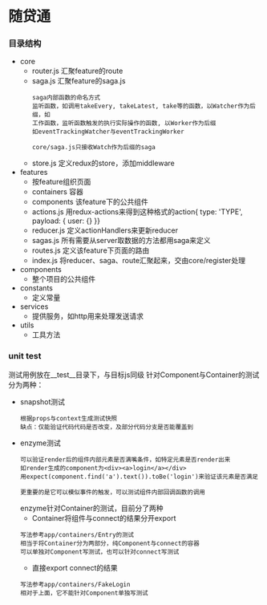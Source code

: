 # 随贷通
### 目录结构
- core
  - router.js     汇聚feature的route
  - saga.js       汇聚feature的saga.js  
    ```
    saga内部函数的命名方式
    监听函数，如调用takeEvery, takeLatest, take等的函数，以Watcher作为后缀，如
    工作函数，监听函数触发的执行实际操作的函数, 以Worker作为后缀
    如eventTrackingWatcher与eventTrackingWorker
    
    core/saga.js只接收Watch作为后缀的saga
    ```
  - store.js      定义redux的store，添加middleware
- features
  - 按feature组织页面
  - containers    容器
  - components    该feature下的公共组件
  - actions.js    用redux-actions来得到这种格式的action{ type: 'TYPE', payload: { user: {} }}
  - reducer.js    定义actionHandlers来更新reducer
  - sagas.js      所有需要从server取数据的方法都用saga来定义
  - routes.js     定义该feature下页面的路由
  - index.js      将reducer、saga、route汇聚起来，交由core/register处理
- components
  - 整个项目的公共组件
- constants
  - 定义常量
- services
  - 提供服务，如http用来处理发送请求
- utils
  - 工具方法


### unit test

  测试用例放在__test__目录下，与目标js同级
  针对Component与Container的测试分为两种：
  - snapshot测试
    ```
    根据props与context生成测试快照
    缺点：仅能验证代码代码是否改变，及部分代码分支是否能覆盖到
    ```
  - enzyme测试
    ```
    可以验证render后的组件内部元素是否满嘴条件，如特定元素是否render出来
    如render生成的component为<div><a>login</a></div>
    用expect(component.find('a').text()).toBe('login')来验证该元素是否满足

    更重要的是它可以模似事件的触发，可以测试组件内部回调函数的调用
    ```
    enzyme针对Container的测试，目前分了两种
    - Container将组件与connect的结果分开export
    ```
    写法参考app/containers/Entry的测试
    相当于将Container分为两部分，纯Component与connect的容器
    可以单独对Component写测试，也可以针对connect写测试
    ```
    - 直接export connect的结果
    ```
    写法参考app/containers/FakeLogin
    相对于上面，它不能针对Component单独写测试
    ```

